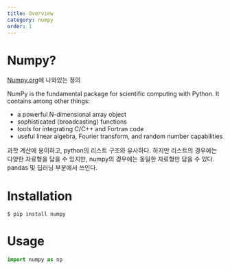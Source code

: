 ```yaml
---
title: Overview
category: numpy
order: 1
---
```


# Numpy?

[Numpy.org](https://numpy.org/)에 나와있는 정의 <br>

NumPy is the fundamental package for scientific computing with Python. It contains among other things:

* a powerful N-dimensional array object
* sophisticated (broadcasting) functions
* tools for integrating C/C++ and Fortran code
* useful linear algebra, Fourier transform, and random number capabilities

과학 계산에 용이하고, python의 리스트 구조와 유사하다. 하지만 리스트의 경우에는 다양한 자료형을 담을 수 있지만, numpy의 경우에는 동일한 자료형만 담을 수 있다. pandas 및 딥러닝 부분에서 쓰인다.

# Installation

    $ pip install numpy


# Usage

```python
import numpy as np
```